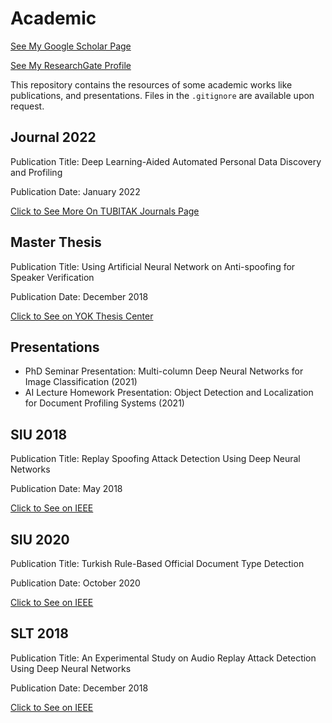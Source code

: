# Academic

[See My Google Scholar Page](https://scholar.google.com/citations?user=5hyZ0wsAAAAJ&hl=en)

[See My ResearchGate Profile](https://www.researchgate.net/profile/Bekir-Bakar)

This repository contains the resources of some academic works like publications, and presentations. Files in the
`.gitignore` are available upon request.

## Journal 2022

Publication Title: Deep Learning-Aided Automated Personal Data Discovery and Profiling

Publication Date: January 2022

[Click to See More On TUBITAK Journals Page](https://journals.tubitak.gov.tr/elektrik/abstract.htm?id=30487)

## Master Thesis

Publication Title: Using Artificial Neural Network on Anti-spoofing for Speaker Verification

Publication Date: December 2018

[Click to See on YOK Thesis Center](https://bit.ly/3v94Ota)

## Presentations

- PhD Seminar Presentation: Multi-column Deep Neural Networks for Image Classification (2021)
- AI Lecture Homework Presentation: Object Detection and Localization for Document Profiling Systems (2021)

## SIU 2018

Publication Title: Replay Spoofing Attack Detection Using Deep Neural Networks

Publication Date: May 2018

[Click to See on IEEE](https://ieeexplore.ieee.org/abstract/document/8404584)

## SIU 2020

Publication Title: Turkish Rule-Based Official Document Type Detection

Publication Date: October 2020

[Click to See on IEEE](https://ieeexplore.ieee.org/document/9302159)

## SLT 2018

Publication Title: An Experimental Study on Audio Replay Attack Detection Using Deep Neural Networks

Publication Date: December 2018

[Click to See on IEEE](https://ieeexplore.ieee.org/document/8639511)
